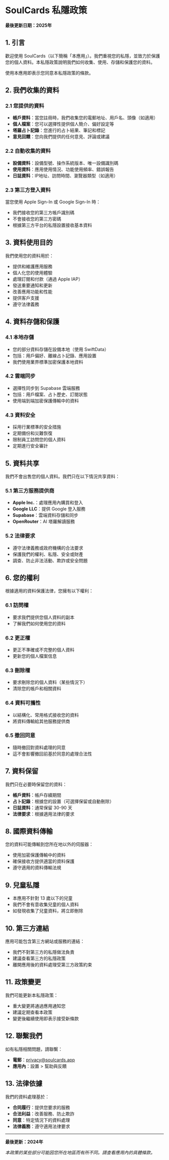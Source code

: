# SoulCards 私隱政策

**最後更新日期：2025年**

## 1. 引言

歡迎使用 SoulCards（以下簡稱「本應用」）。我們重視您的私隱，並致力於保護您的個人資料。本私隱政策說明我們如何收集、使用、存儲和保護您的資料。

使用本應用即表示您同意本私隱政策的條款。

## 2. 我們收集的資料

### 2.1 您提供的資料
- **帳戶資料**：當您註冊時，我們收集您的電郵地址、用戶名、頭像（如適用）
- **個人檔案**：您可以選擇性提供個人簡介、偏好設定等
- **塔羅占卜記錄**：您進行的占卜結果、筆記和標記
- **意見回饋**：您向我們提供的任何意見、評論或建議

### 2.2 自動收集的資料
- **設備資料**：設備型號、操作系統版本、唯一設備識別碼
- **使用資料**：應用使用情況、功能使用頻率、錯誤報告
- **日誌資料**：IP地址、訪問時間、瀏覽器類型（如適用）

### 2.3 第三方登入資料
當您使用 Apple Sign-In 或 Google Sign-In 時：
- 我們接收您的第三方帳戶識別碼
- 不會接收您的第三方密碼
- 根據第三方平台的私隱設置接收基本資料

## 3. 資料使用目的

我們使用您的資料用於：
- 提供和維護應用服務
- 個人化您的使用體驗
- 處理訂閱和付款（通過 Apple IAP）
- 發送重要通知和更新
- 改善應用功能和性能
- 提供客戶支援
- 遵守法律義務

## 4. 資料存儲和保護

### 4.1 本地存儲
- 您的部分資料存儲在設備本地（使用 SwiftData）
- 包括：用戶偏好、離線占卜記錄、應用設置
- 我們使用業界標準加密保護本地資料

### 4.2 雲端同步
- 選擇性同步到 Supabase 雲端服務
- 包括：用戶檔案、占卜歷史、訂閱狀態
- 使用端到端加密保護傳輸中的資料

### 4.3 資料安全
- 採用行業標準的安全措施
- 定期備份和災難恢復
- 限制員工訪問您的個人資料
- 定期進行安全審計

## 5. 資料共享

我們不會出售您的個人資料。我們只在以下情況共享資料：

### 5.1 第三方服務提供商
- **Apple Inc.**：處理應用內購買和登入
- **Google LLC**：提供 Google 登入服務
- **Supabase**：雲端資料存儲和同步
- **OpenRouter**：AI 塔羅解讀服務

### 5.2 法律要求
- 遵守法律義務或政府機構的合法要求
- 保護我們的權利、私隱、安全或財產
- 調查、防止非法活動、欺詐或安全問題

## 6. 您的權利

根據適用的資料保護法律，您擁有以下權利：

### 6.1 訪問權
- 要求我們提供您個人資料的副本
- 了解我們如何使用您的資料

### 6.2 更正權
- 更正不準確或不完整的個人資料
- 更新您的個人檔案信息

### 6.3 刪除權
- 要求刪除您的個人資料（某些情況下）
- 清除您的帳戶和相關資料

### 6.4 資料可攜性
- 以結構化、常用格式接收您的資料
- 將資料傳輸給其他服務提供商

### 6.5 撤回同意
- 隨時撤回對資料處理的同意
- 這不會影響撤回前基於同意的處理合法性

## 7. 資料保留

我們只在必要時保留您的資料：
- **帳戶資料**：帳戶存續期間
- **占卜記錄**：根據您的設置（可選擇保留或自動刪除）
- **日誌資料**：通常保留 30-90 天
- **法律要求**：根據適用法律的要求

## 8. 國際資料傳輸

您的資料可能傳輸到您所在地以外的伺服器：
- 使用加密保護傳輸中的資料
- 確保接收方提供適當的資料保護
- 遵守適用的資料傳輸法規

## 9. 兒童私隱

- 本應用不針對 13 歲以下的兒童
- 我們不會有意收集兒童的個人資料
- 如發現收集了兒童資料，將立即刪除

## 10. 第三方連結

應用可能包含第三方網站或服務的連結：
- 我們不對第三方的私隱做法負責
- 建議查看第三方的私隱政策
- 離開應用後的資料處理受第三方政策約束

## 11. 政策變更

我們可能更新本私隱政策：
- 重大變更將通過應用通知您
- 建議定期查看本政策
- 變更後繼續使用即表示接受新條款

## 12. 聯繫我們

如有私隱相關問題，請聯繫：
- **電郵**：privacy@soulcards.app
- **應用內**：設置 > 幫助與反饋

## 13. 法律依據

我們的資料處理基於：
- **合同履行**：提供您要求的服務
- **合法利益**：改善服務、防止欺詐
- **同意**：特定情況下的資料處理
- **法律義務**：遵守適用法律要求

---

**最後更新：2024年**

*本政策的某些部分可能因您所在地區而有所不同。請查看應用內的具體條款。*